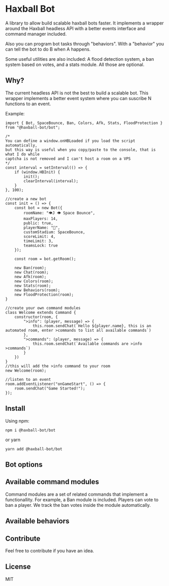 # Haxball Bot

A library to allow build scalable haxball bots faster. It implements a wrapper around the Haxball headless API with a better events interface and command manager included.

Also you can program bot tasks through "behaviors". With a "behavior" you can tell the bot to do B when A happens.

Some useful utilities are also included: A flood detection system, a ban system based on votes, and a stats module. All those are optional.

## Why?

The current headless API is not the best to build a scalable bot. This wrapper implements a better event system where you can suscribe N functions to an event.

Example:

```
import { Bot, SpaceBounce, Ban, Colors, Afk, Stats, FloodProtection } from "@haxball-bot/bot";

/*
You can define a window.onHBLoaded if you load the script automatically,
but this way is useful when you copy/paste to the console, that is what I do while
captcha is not removed and I can't host a room on a VPS
*/
const interval = setInterval(() => {
	if (window.HBInit) {
		init();
		clearInterval(interval);
	}
}, 100);

//create a new bot
const init = () => {
	const bot = new Bot({
		roomName: "👁J 👁 Space Bounce",
		maxPlayers: 14,
		public: true,
		playerName: "🤖",
		customStadium: SpaceBounce,
		scoreLimit: 4,
		timeLimit: 3,
		teamsLock: true
	});

	const room = bot.getRoom();

	new Ban(room);
	new Chat(room);
	new Afk(room);
	new Colors(room);
	new Stats(room);
	new Behaviors(room);
	new FloodProtection(room);
}

//create your own command modules
class Welcome extends Command {
	constructor(room, {
		">info": (player, message) => {
			this.room.sendChat(`Hello ${player.name}, this is an automated room, enter >commands to list all available commands`)
		},
		">commands": (player, message) => {
			this.room.sendChat(`Available commands are >info >commands`)
		}
	})
}
//this will add the >info command to your room
new Welcome(room);

//listen to an event
room.addEventListener("onGameStart", () => {
	room.sendChat("Game Started!");
});
```

## Install

Using npm:

`npm i @haxball-bot/bot`

or yarn

`yarn add @haxball-bot/bot`


## Bot options

## Available command modules
Command modules are a set of related commands that implement a functionallity. For example, a Ban module is included. Players can vote to ban a player. We track the ban votes inside the module automatically.


## Available behaviors

## Contribute

Feel free to contribute if you have an idea.

## License

MIT

